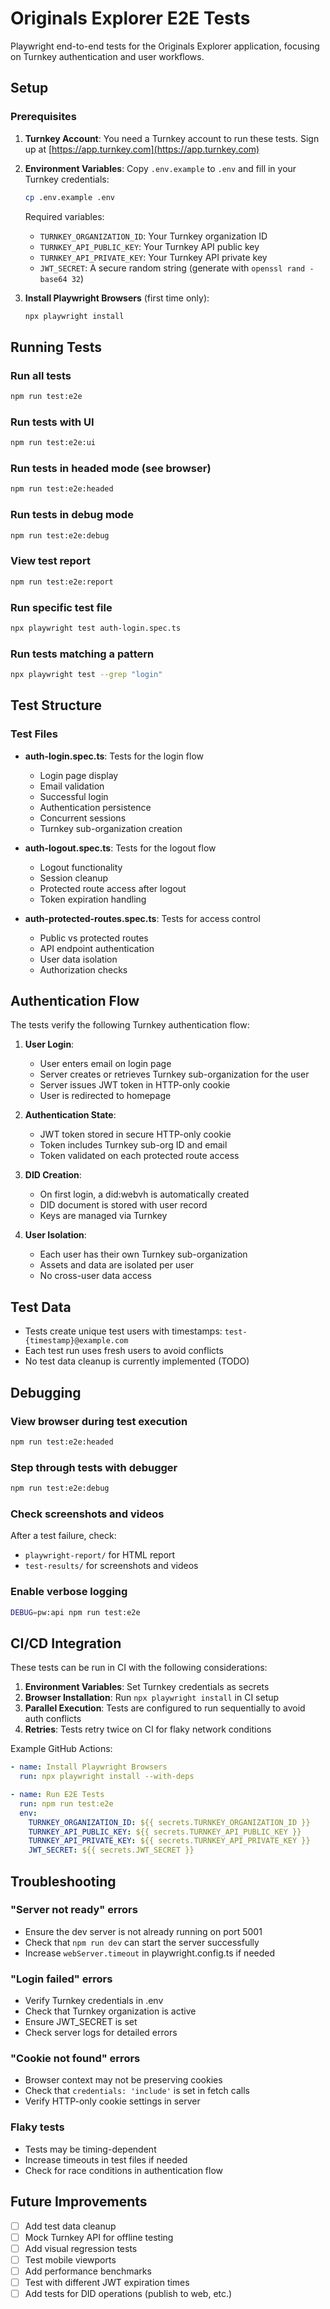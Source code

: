 # Originals Explorer E2E Tests

Playwright end-to-end tests for the Originals Explorer application, focusing on Turnkey authentication and user workflows.

## Setup

### Prerequisites

1. **Turnkey Account**: You need a Turnkey account to run these tests. Sign up at [https://app.turnkey.com](https://app.turnkey.com)

2. **Environment Variables**: Copy `.env.example` to `.env` and fill in your Turnkey credentials:
   ```bash
   cp .env.example .env
   ```

   Required variables:
   - `TURNKEY_ORGANIZATION_ID`: Your Turnkey organization ID
   - `TURNKEY_API_PUBLIC_KEY`: Your Turnkey API public key
   - `TURNKEY_API_PRIVATE_KEY`: Your Turnkey API private key
   - `JWT_SECRET`: A secure random string (generate with `openssl rand -base64 32`)

3. **Install Playwright Browsers** (first time only):
   ```bash
   npx playwright install
   ```

## Running Tests

### Run all tests
```bash
npm run test:e2e
```

### Run tests with UI
```bash
npm run test:e2e:ui
```

### Run tests in headed mode (see browser)
```bash
npm run test:e2e:headed
```

### Run tests in debug mode
```bash
npm run test:e2e:debug
```

### View test report
```bash
npm run test:e2e:report
```

### Run specific test file
```bash
npx playwright test auth-login.spec.ts
```

### Run tests matching a pattern
```bash
npx playwright test --grep "login"
```

## Test Structure

### Test Files

- **auth-login.spec.ts**: Tests for the login flow
  - Login page display
  - Email validation
  - Successful login
  - Authentication persistence
  - Concurrent sessions
  - Turnkey sub-organization creation

- **auth-logout.spec.ts**: Tests for the logout flow
  - Logout functionality
  - Session cleanup
  - Protected route access after logout
  - Token expiration handling

- **auth-protected-routes.spec.ts**: Tests for access control
  - Public vs protected routes
  - API endpoint authentication
  - User data isolation
  - Authorization checks

## Authentication Flow

The tests verify the following Turnkey authentication flow:

1. **User Login**:
   - User enters email on login page
   - Server creates or retrieves Turnkey sub-organization for the user
   - Server issues JWT token in HTTP-only cookie
   - User is redirected to homepage

2. **Authentication State**:
   - JWT token stored in secure HTTP-only cookie
   - Token includes Turnkey sub-org ID and email
   - Token validated on each protected route access

3. **DID Creation**:
   - On first login, a did:webvh is automatically created
   - DID document is stored with user record
   - Keys are managed via Turnkey

4. **User Isolation**:
   - Each user has their own Turnkey sub-organization
   - Assets and data are isolated per user
   - No cross-user data access

## Test Data

- Tests create unique test users with timestamps: `test-{timestamp}@example.com`
- Each test run uses fresh users to avoid conflicts
- No test data cleanup is currently implemented (TODO)

## Debugging

### View browser during test execution
```bash
npm run test:e2e:headed
```

### Step through tests with debugger
```bash
npm run test:e2e:debug
```

### Check screenshots and videos
After a test failure, check:
- `playwright-report/` for HTML report
- `test-results/` for screenshots and videos

### Enable verbose logging
```bash
DEBUG=pw:api npm run test:e2e
```

## CI/CD Integration

These tests can be run in CI with the following considerations:

1. **Environment Variables**: Set Turnkey credentials as secrets
2. **Browser Installation**: Run `npx playwright install` in CI setup
3. **Parallel Execution**: Tests are configured to run sequentially to avoid auth conflicts
4. **Retries**: Tests retry twice on CI for flaky network conditions

Example GitHub Actions:
```yaml
- name: Install Playwright Browsers
  run: npx playwright install --with-deps

- name: Run E2E Tests
  run: npm run test:e2e
  env:
    TURNKEY_ORGANIZATION_ID: ${{ secrets.TURNKEY_ORGANIZATION_ID }}
    TURNKEY_API_PUBLIC_KEY: ${{ secrets.TURNKEY_API_PUBLIC_KEY }}
    TURNKEY_API_PRIVATE_KEY: ${{ secrets.TURNKEY_API_PRIVATE_KEY }}
    JWT_SECRET: ${{ secrets.JWT_SECRET }}
```

## Troubleshooting

### "Server not ready" errors
- Ensure the dev server is not already running on port 5001
- Check that `npm run dev` can start the server successfully
- Increase `webServer.timeout` in playwright.config.ts if needed

### "Login failed" errors
- Verify Turnkey credentials in .env
- Check that Turnkey organization is active
- Ensure JWT_SECRET is set
- Check server logs for detailed errors

### "Cookie not found" errors
- Browser context may not be preserving cookies
- Check that `credentials: 'include'` is set in fetch calls
- Verify HTTP-only cookie settings in server

### Flaky tests
- Tests may be timing-dependent
- Increase timeouts in test files if needed
- Check for race conditions in authentication flow

## Future Improvements

- [ ] Add test data cleanup
- [ ] Mock Turnkey API for offline testing
- [ ] Add visual regression tests
- [ ] Test mobile viewports
- [ ] Add performance benchmarks
- [ ] Test with different JWT expiration times
- [ ] Add tests for DID operations (publish to web, etc.)
